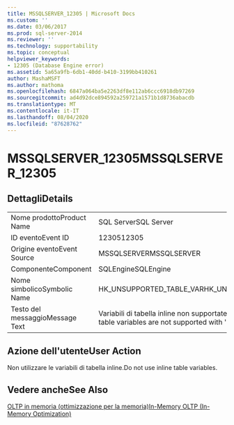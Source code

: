 ```yaml
---
title: MSSQLSERVER_12305 | Microsoft Docs
ms.custom: ''
ms.date: 03/06/2017
ms.prod: sql-server-2014
ms.reviewer: ''
ms.technology: supportability
ms.topic: conceptual
helpviewer_keywords:
- 12305 (Database Engine error)
ms.assetid: 5a65a9fb-6db1-40dd-b410-3199bb410261
author: MashaMSFT
ms.author: mathoma
ms.openlocfilehash: 6847a064ba5e2263df8e112ab6ccc6918db97269
ms.sourcegitcommit: ad4d92dce894592a259721a1571b1d8736abacdb
ms.translationtype: MT
ms.contentlocale: it-IT
ms.lasthandoff: 08/04/2020
ms.locfileid: "87628762"
---
```

# <a name="mssqlserver_12305"></a><span data-ttu-id="91fa9-102">MSSQLSERVER_12305</span><span class="sxs-lookup"><span data-stu-id="91fa9-102">MSSQLSERVER_12305</span></span>
    
## <a name="details"></a><span data-ttu-id="91fa9-103">Dettagli</span><span class="sxs-lookup"><span data-stu-id="91fa9-103">Details</span></span>  
  
|||  
|-|-|  
|<span data-ttu-id="91fa9-104">Nome prodotto</span><span class="sxs-lookup"><span data-stu-id="91fa9-104">Product Name</span></span>|<span data-ttu-id="91fa9-105">SQL Server</span><span class="sxs-lookup"><span data-stu-id="91fa9-105">SQL Server</span></span>|  
|<span data-ttu-id="91fa9-106">ID evento</span><span class="sxs-lookup"><span data-stu-id="91fa9-106">Event ID</span></span>|<span data-ttu-id="91fa9-107">12305</span><span class="sxs-lookup"><span data-stu-id="91fa9-107">12305</span></span>|  
|<span data-ttu-id="91fa9-108">Origine evento</span><span class="sxs-lookup"><span data-stu-id="91fa9-108">Event Source</span></span>|<span data-ttu-id="91fa9-109">MSSQLSERVER</span><span class="sxs-lookup"><span data-stu-id="91fa9-109">MSSQLSERVER</span></span>|  
|<span data-ttu-id="91fa9-110">Componente</span><span class="sxs-lookup"><span data-stu-id="91fa9-110">Component</span></span>|<span data-ttu-id="91fa9-111">SQLEngine</span><span class="sxs-lookup"><span data-stu-id="91fa9-111">SQLEngine</span></span>|  
|<span data-ttu-id="91fa9-112">Nome simbolico</span><span class="sxs-lookup"><span data-stu-id="91fa9-112">Symbolic Name</span></span>|<span data-ttu-id="91fa9-113">HK_UNSUPPORTED_TABLE_VAR</span><span class="sxs-lookup"><span data-stu-id="91fa9-113">HK_UNSUPPORTED_TABLE_VAR</span></span>|  
|<span data-ttu-id="91fa9-114">Testo del messaggio</span><span class="sxs-lookup"><span data-stu-id="91fa9-114">Message Text</span></span>|<span data-ttu-id="91fa9-115">Variabili di tabella inline non supportate con '*construct*'.</span><span class="sxs-lookup"><span data-stu-id="91fa9-115">Inline table variables are not supported with '*construct*'.</span></span>|  
  
## <a name="user-action"></a><span data-ttu-id="91fa9-116">Azione dell'utente</span><span class="sxs-lookup"><span data-stu-id="91fa9-116">User Action</span></span>  
 <span data-ttu-id="91fa9-117">Non utilizzare le variabili di tabella inline.</span><span class="sxs-lookup"><span data-stu-id="91fa9-117">Do not use inline table variables.</span></span>  
  
## <a name="see-also"></a><span data-ttu-id="91fa9-118">Vedere anche</span><span class="sxs-lookup"><span data-stu-id="91fa9-118">See Also</span></span>  
 [<span data-ttu-id="91fa9-119">OLTP in memoria &#40;ottimizzazione per la memoria&#41;</span><span class="sxs-lookup"><span data-stu-id="91fa9-119">In-Memory OLTP &#40;In-Memory Optimization&#41;</span></span>](../in-memory-oltp/in-memory-oltp-in-memory-optimization.md)  
  
  
